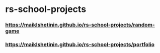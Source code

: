 # rs-school-projects
### https://maiklshetinin.github.io/rs-school-projects/random-game
### https://maiklshetinin.github.io/rs-school-projects/portfolio

